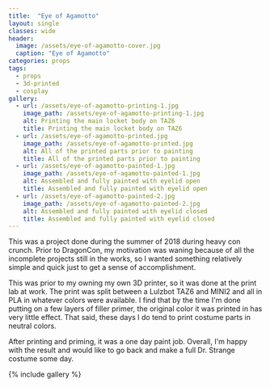 ```yaml
---
title:  "Eye of Agamotto"
layout: single
classes: wide
header:
  image: /assets/eye-of-agamotto-cover.jpg
  caption: "Eye of Agamotto"
categories: props
tags: 
  - props
  - 3d-printed
  - cosplay
gallery:
  - url: /assets/eye-of-agamotto-printing-1.jpg
    image_path: /assets/eye-of-agamotto-printing-1.jpg
    alt: Printing the main locket body on TAZ6
    title: Printing the main locket body on TAZ6
  - url: /assets/eye-of-agamotto-printed.jpg
    image_path: /assets/eye-of-agamotto-printed.jpg
    alt: All of the printed parts prior to painting
    title: All of the printed parts prior to painting
  - url: /assets/eye-of-agamotto-painted-1.jpg
    image_path: /assets/eye-of-agamotto-painted-1.jpg
    alt: Assembled and fully painted with eyelid open
    title: Assembled and fully painted with eyelid open
  - url: /assets/eye-of-agamotto-painted-2.jpg
    image_path: /assets/eye-of-agamotto-painted-2.jpg
    alt: Assembled and fully painted with eyelid closed
    title: Assembled and fully painted with eyelid closed
---
```


This was a project done during the summer of 2018 during heavy con crunch.
Prior to DragonCon, my motivation was waning because of all the incomplete
projects still in the works, so I wanted something relatively simple and quick
just to get a sense of accomplishment.

This was prior to my owning my own 3D printer, so it was done at the print lab
at work. The print was split between a Lulzbot TAZ6 and MINI2 and all in PLA in
whatever colors were available. I find that by the time I'm done putting on a
few layers of filler primer, the original color it was printed in has very
little effect. That said, these days I do tend to print costume parts in neutral
colors.

After printing and priming, it was a one day paint job. Overall, I'm happy with the result
and would like to go back and make a full Dr. Strange costume some day.

{% include gallery %}